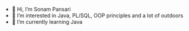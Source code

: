 - 👋 Hi, I’m Sonam Pansari
- 👀 I’m interested in Java, PL/SQL, OOP principles and a lot of outdoors
- 🌱 I’m currently learning Java

<!---
sonampansari08/sonampansari08 is a ✨ special ✨ repository because its `README.md` (this file) appears on your GitHub profile.
You can click the Preview link to take a look at your changes.
--->
